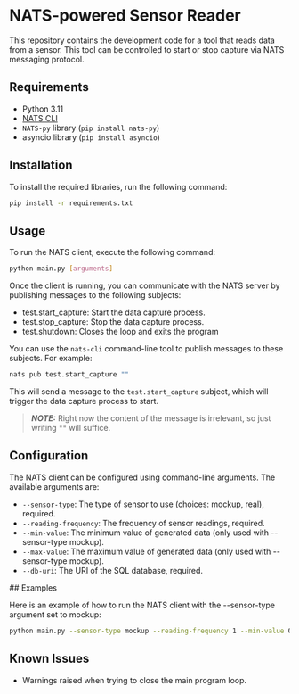 # NATS-powered Sensor Reader

This repository contains the development code for a tool that reads data from a sensor. This tool can be controlled to start or stop capture via NATS messaging protocol.

## Requirements

* Python 3.11
* [NATS CLI](https://github.com/nats-io/natscli?tab=readme-ov-file#installation) 
* `NATS-py` library (`pip install nats-py`)
* asyncio library (`pip install asyncio`)

## Installation

To install the required libraries, run the following command:

```bash
pip install -r requirements.txt
```

## Usage

To run the NATS client, execute the following command:

```bash
python main.py [arguments]
```

Once the client is running, you can communicate with the NATS server by publishing messages to the following subjects:

* test.start_capture: Start the data capture process.
* test.stop_capture: Stop the data capture process.
* test.shutdown: Closes the loop and exits the program

You can use the `nats-cli` command-line tool to publish messages to these subjects. For example:

```bash
nats pub test.start_capture ""
```
This will send a message to the `test.start_capture` subject, which will trigger the data capture process to start.
> **_NOTE:_**  Right now the content of the message is irrelevant, so just writing `""` will suffice.


## Configuration

The NATS client can be configured using command-line arguments. The available arguments are:

* `--sensor-type`: The type of sensor to use (choices: mockup, real), required.
* `--reading-frequency`: The frequency of sensor readings, required.
* `--min-value`: The minimum value of generated data (only used with --sensor-type mockup).
* `--max-value`: The maximum value of generated data (only used with --sensor-type mockup).
* `--db-uri`: The URI of the SQL database, required.

## Examples

Here is an example of how to run the NATS client with the --sensor-type argument set to mockup:

```bash
python main.py --sensor-type mockup --reading-frequency 1 --min-value 0 --max-value 100 --db-uri infrared_data.db
```

## Known Issues

* Warnings raised when trying to close the main program loop.